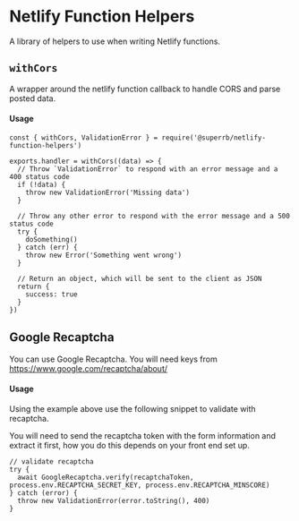 # Netlify Function Helpers

A library of helpers to use when writing Netlify functions.

## `withCors`

A wrapper around the netlify function callback to handle CORS and parse posted data.

#### Usage

```
const { withCors, ValidationError } = require('@superrb/netlify-function-helpers')

exports.handler = withCors((data) => {
  // Throw `ValidationError` to respond with an error message and a 400 status code
  if (!data) {
    throw new ValidationError('Missing data')
  }

  // Throw any other error to respond with the error message and a 500 status code
  try {
    doSomething()
  } catch (err) {
    throw new Error('Something went wrong')
  }

  // Return an object, which will be sent to the client as JSON
  return {
    success: true
  }
})
```

## Google Recaptcha

You can use Google Recaptcha. You will need keys from https://www.google.com/recaptcha/about/

#### Usage

Using the example above use the following snippet to validate with recaptcha.

You will need to send the recaptcha token with the form information and extract it first, how you do this depends on your front end set up.

```
// validate recaptcha
try {
  await GoogleRecaptcha.verify(recaptchaToken, process.env.RECAPTCHA_SECRET_KEY, process.env.RECAPTCHA_MINSCORE)
} catch (error) {
  throw new ValidationError(error.toString(), 400)
}
```
